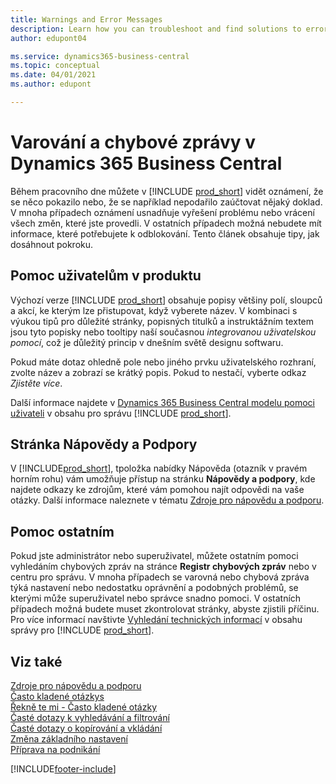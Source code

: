 ```yaml
---
title: Warnings and Error Messages
description: Learn how you can troubleshoot and find solutions to error messages when you work in Business Central.
author: edupont04

ms.service: dynamics365-business-central
ms.topic: conceptual
ms.date: 04/01/2021
ms.author: edupont

---
```

# Varování a chybové zprávy v Dynamics 365 Business Central

Během pracovního dne můžete v [!INCLUDE [prod_short](includes/prod_short.md)] vidět oznámení, že se něco pokazilo nebo, že se například nepodařilo zaúčtovat nějaký doklad. V mnoha případech oznámení usnadňuje vyřešení problému nebo vrácení všech změn, které jste provedli. V ostatních případech možná nebudete mít informace, které potřebujete k odblokování. Tento článek obsahuje tipy, jak dosáhnout pokroku.

## Pomoc uživatelům v produktu

Výchozí verze [!INCLUDE [prod_short](includes/prod_short.md)] obsahuje popisy většiny polí, sloupců a akcí, ke kterým lze přistupovat, když vyberete název. V kombinaci s výukou tipů pro důležité stránky, popisných titulků a instruktážním textem jsou tyto popisky nebo tooltipy naší současnou *integrovanou uživatelskou pomocí*, což je důležitý princip v dnešním světě designu softwaru.

Pokud máte dotaz ohledně pole nebo jiného prvku uživatelského rozhraní, zvolte název a zobrazí se krátký popis. Pokud to nestačí, vyberte odkaz *Zjistěte více*.

Další informace najdete v [Dynamics 365 Business Central modelu pomoci uživateli](/dynamics365/business-central/dev-itpro/user-assistance) v obsahu pro správu [!INCLUDE [prod_short](includes/prod_short.md)].

## Stránka Nápovědy a Podpory

V [!INCLUDE[prod_short](includes/prod_short.md)], tpoložka nabídky Nápověda (otazník v pravém horním rohu) vám umožňuje přístup na stránku **Nápovědy a podpory**, kde najdete odkazy ke zdrojům, které vám pomohou najít odpovědi na vaše otázky. Další informace naleznete v tématu [Zdroje pro nápovědu a podporu](product-help-and-support.md).

## Pomoc ostatním

Pokud jste administrátor nebo superuživatel, můžete ostatním pomoci vyhledáním chybových zpráv na stránce **Registr chybových zpráv** nebo v centru pro správu. V mnoha případech se varovná nebo chybová zpráva týká nastavení nebo nedostatku oprávnění a podobných problémů, se kterými může superuživatel nebo správce snadno pomoci. V ostatních případech možná budete muset zkontrolovat stránky, abyste zjistili příčinu. Pro více informací navštivte [Vyhledání technických informací](/dynamics365/business-central/dev-itpro/administration/manage-technical-support#finding-technical-information) v obsahu správy pro [!INCLUDE [prod_short](includes/prod_short.md)].

## Viz také

[Zdroje pro nápovědu a podporu](product-help-and-support.md)  
[Často kladené otázkys](across-faq.md)  
[Řekně te mi - Často kladené otázky](ui-search-faq.md)  
[Časté dotazy k vyhledávání a filtrování](ui-search-filter-faq.yml)  
[Časté dotazy o kopírování a vkládání](faq-copy-paste.yml)  
[Změna základního nastavení](ui-change-basic-settings.md)  
[Příprava na podnikání](ui-get-ready-business.md)


[!INCLUDE[footer-include](includes/footer-banner.md)]